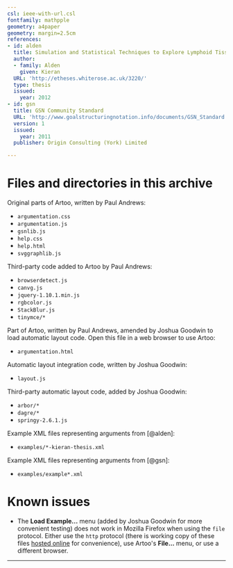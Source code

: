 ```yaml
---
csl: ieee-with-url.csl
fontfamily: mathpple
geometry: a4paper
geometry: margin=2.5cm
references:
- id: alden
  title: Simulation and Statistical Techniques to Explore Lymphoid Tissue Organogenesis
  author:
  - family: Alden
    given: Kieran
  URL: 'http://etheses.whiterose.ac.uk/3220/'
  type: thesis
  issued:
    year: 2012
- id: gsn
  title: GSN Community Standard
  URL: 'http://www.goalstructuringnotation.info/documents/GSN_Standard.pdf'
  version: 1
  issued: 
    year: 2011
  publisher: Origin Consulting (York) Limited

---
```


# Files and directories in this archive

Original parts of Artoo, written by Paul Andrews:

*   `argumentation.css`
*   `argumentation.js`
*   `gsnlib.js`
*   `help.css`
*   `help.html`
*   `svggraphlib.js`

Third-party code added to Artoo by Paul Andrews:

*   `browserdetect.js`
*   `canvg.js`
*   `jquery-1.10.1.min.js`
*   `rgbcolor.js`
*   `StackBlur.js`
*   `tinymce/*`

Part of Artoo, written by Paul Andrews, amended by Joshua Goodwin to load automatic layout code. Open this file in a web browser to use Artoo:

*   `argumentation.html`

Automatic layout integration code, written by Joshua Goodwin:

*   `layout.js`

Third-party automatic layout code, added by Joshua Goodwin:

*   `arbor/*`
*   `dagre/*`
*   `springy-2.6.1.js`

Example XML files representing arguments from [@alden]:

*   `examples/*-kieran-thesis.xml`

Example XML files representing arguments from [@gsn]:

*   `examples/example*.xml`

# Known issues

- The **Load Example...** menu (added by Joshua Goodwin for more convenient testing) does not work in Mozilla Firefox when using the `file` protocol. Either use the `http` protocol (there is working copy of these files [hosted online](http://www-users.york.ac.uk/~jclg500/argumentation/argumentation.html) for convenience), use Artoo's **File...** menu, or use a different browser.

* * *
